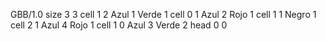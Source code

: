 <gs-board without-header> GBB/1.0
size 3 3
cell 1 2 Azul 1 Verde 1 
cell 0 1 Azul 2 Rojo 1 
cell 1 1 Negro 1 
cell 2 1 Azul 4 Rojo 1 
cell 1 0 Azul 3 Verde 2 
head 0 0 </gs-board>